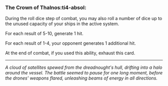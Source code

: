 ### **The Crown of Thalnos**:ti4-absol:

During the roll dice step of combat, you may also roll a number of dice up to the unused capacity of your ships in the active system.

For each result of 5-10, generate 1 hit.

For each result of 1-4, your opponent generates 1 additional hit.

At the end of combat, if you used this ability, exhaust this card.

---

*A cloud of satellites spewed from the dreadnought's hull, drifting into a halo around the vessel. 
The battle seemed to pause for one long moment, before the drones' weapons flared, unleashing beams of energy in all directions.*
